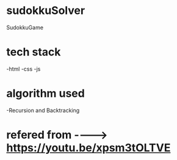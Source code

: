 # sudokkuSolver
SudokkuGame

# tech stack
   -html
   -css
   -js
# algorithm used
   -Recursion and Backtracking
   
   
# refered from ----> https://youtu.be/xpsm3tOLTVE
   
   
  
 
